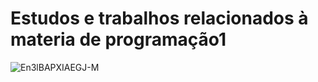 # Estudos e trabalhos relacionados à materia de programação1

![En3lBAPXIAEGJ-M](https://github.com/user-attachments/assets/97f5e0e7-4879-4c0a-807f-335034b871f6)
